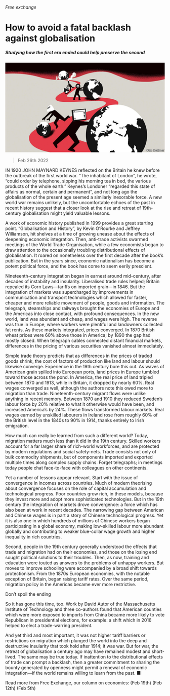 ###### Free exchange

# How to avoid a fatal backlash against globalisation 

##### Studying how the first era ended could help preserve the second 

![image](images/20220226_fnd000.jpg) 

> Feb 26th 2022 

IN 1920 JOHN MAYNARD KEYNES reflected on the Britain he knew before the outbreak of the first world war. “The inhabitant of London”, he wrote, “could order by telephone, sipping his morning tea in bed, the various products of the whole earth.” Keynes’s Londoner “regarded this state of affairs as normal, certain and permanent”, and not long ago the globalisation of the present age seemed a similarly inexorable force. A new world war remains unlikely, but the uncomfortable echoes of the past in recent history suggest that a closer look at the rise and retreat of 19th-century globalisation might yield valuable lessons.

A work of economic history published in 1999 provides a great starting point. “Globalisation and History”, by Kevin O’Rourke and Jeffrey Williamson, hit shelves at a time of growing unease about the effects of deepening economic integration. Then, anti-trade activists swarmed meetings of the World Trade Organisation, while a few economists began to draw attention to the occasionally troubling distributional effects of globalisation. It roared on nonetheless over the first decade after the book’s publication. But in the years since, economic nationalism has become a potent political force, and the book has come to seem eerily prescient.


Nineteenth-century integration began in earnest around mid-century, after decades of instability and insularity. Liberalised trade rules helped; Britain repealed its Corn Laws—tariffs on imported grain—in 1846. But the integration of markets was supercharged by improvements in communication and transport technologies which allowed for faster, cheaper and more reliable movement of people, goods and information. The telegraph, steamships and railways brought the economies of Europe and the Americas into close contact, with profound consequences. In the new world, land was abundant and cheap, and wages were high. The reverse was true in Europe, where workers were plentiful and landowners collected fat rents. As these markets integrated, prices converged. In 1870 British wheat prices were 60% above those in America; by 1890 the gap had mostly closed. When telegraph cables connected distant financial markets, differences in the pricing of various securities vanished almost immediately.

Simple trade theory predicts that as differences in the prices of traded goods shrink, the cost of factors of production like land and labour should likewise converge. Experience in the 19th century bore this out. As waves of American grain spilled into European ports, land prices in Europe tumbled toward those across the pond. In America, the real price of land tripled between 1870 and 1913, while in Britain, it dropped by nearly 60%. Real wages converged as well, although the authors note this owed more to migration than trade. Nineteenth-century migrant flows were unlike anything in recent memory. Between 1870 and 1910 they reduced Sweden’s labour force by 20% relative to what it otherwise would have been, and increased America’s by 24%. These flows transformed labour markets. Real wages earned by unskilled labourers in Ireland rose from roughly 60% of the British level in the 1840s to 90% in 1914, thanks entirely to Irish emigration.

How much can really be learned from such a different world? Today, migration matters much less than it did in the 19th century. Skilled workers account for a far larger share of rich-world workforces, and are protected by modern regulations and social safety-nets. Trade consists not only of bulk commodity shipments, but of components imported and exported multiple times along complex supply chains. Forget telegraphs; in meetings today people chat face-to-face with colleagues on other continents.

Yet a number of lessons appear relevant. Start with the issue of convergence in incomes across countries. Much of modern theorising about convergence focuses on the role of capital accumulation and technological progress. Poor countries grow rich, in these models, because they invest more and adopt more sophisticated technologies. But in the 19th century the integration of markets drove convergence: a force which has also been at work in recent decades. The narrowing gap between American and Chinese wages is in part a story of Chinese technological progress. Yet it is also one in which hundreds of millions of Chinese workers began participating in a global economy, making low-skilled labour more abundant globally and contributing to weaker blue-collar wage growth and higher inequality in rich countries.

Second, people in the 19th century generally understood the effects that trade and migration had on their economies, and those on the losing end sought political solutions to their troubles. Then, as now, training and education were touted as answers to the problems of unhappy workers. But moves to improve schooling were accompanied by a broad shift towards protectionism. From the 1870s European economies, with the notable exception of Britain, began raising tariff rates. Over the same period, migration policy in the Americas became ever more restrictive.

Don’t spoil the ending

So it has gone this time, too. Work by David Autor of the Massachusetts Institute of Technology and three co-authors found that American counties which were more exposed to imports from China became more likely to vote Republican in presidential elections, for example: a shift which in 2016 helped to elect a trade-warring president.

And yet third and most important, it was not higher tariff barriers or restrictions on migration which plunged the world into the deep and destructive insularity that took hold after 1914; it was war. But for war, the retreat of globalisation a century ago may have remained modest and short-lived. The same may be true today. If inattention to the distributional effects of trade can prompt a backlash, then a greater commitment to sharing the bounty generated by openness might permit a renewal of economic integration—if the world remains willing to learn from the past. ■

Read more from Free Exchange, our column on economics: (Feb 19th) (Feb 12th) (Feb 5th)


